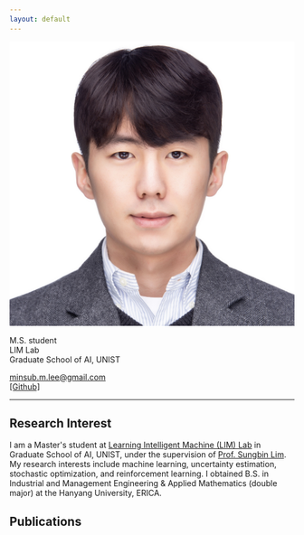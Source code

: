 ```yaml
---
layout: default
---
```


<!-- ## About Me -->

<img class="profile-picture" src="minsub.jpg">

M.S. student<br/>
LIM Lab<br/>
Graduate School of AI, UNIST

<minsub.m.lee@gmail.com><br/>
[[Github]](https://github.com/msublee)

---

## Research Interest

I am a Master's student at [Learning Intelligent Machine (LIM) Lab](https://sites.google.com/view/sungbin/) in Graduate School of AI, UNIST, under the supervision of [Prof. Sungbin Lim](https://sites.google.com/view/sungbin/). My research interests include machine learning, uncertainty estimation, stochastic optimization, and reinforcement learning. I obtained B.S. in Industrial and Management Engineering & Applied Mathematics (double major) at the Hanyang University, ERICA.

## Publications
<!-- 
1. F.Bar, J.Doe: Effects of having a placeholder of a name
2. S.Holmes, J.Watson: Consequences of living with a sociopath in London

## Typography

This is a [link](http://google.com). Something *italics* and something **bold**.

Here is a table

Year | Award | Category
-----|-------|--------
2014 | Emmy  | Won Outstanding Lead Actor in a miniseries or a movie
2015 | BAFTA | Nominated for Best Leading Actor for Sherlock
2014 | Satellite | Won Best Actor miniseries or television film

Here is a horizontal rule

---

Here is a blockquote

> To a great mind, nothing is little

## References

* Foo Bar: Head of Department, Placeholder Names, Lorem
* John Doe: Associate Professor, Department of Computer Science, Ipsum
 -->
